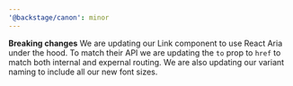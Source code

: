 ```yaml
---
'@backstage/canon': minor
---
```


**Breaking changes** We are updating our Link component to use React Aria under the hood. To match their API we are updating the `to` prop to `href` to match both internal and expernal routing. We are also updating our variant naming to include all our new font sizes.
